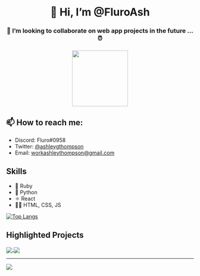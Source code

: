 <h1 align="center"> 👋 Hi, I’m @FluroAsh </h1>
<h3 align="center"> 💞️ I’m looking to collaborate on web app projects in the future ... ⏰<h3>


<div align="center" style="border-radius:100%;">
  <kbd><img src="https://pbs.twimg.com/profile_images/1433750197092302850/qo-AVnxc_400x400.jpg" style="height:150px;width:150px;"></kbd>
</div>

## 📫 How to reach me: 
  - Discord: Fluro#0958
  - Twitter: [@ashleygthompson](www.twitter.com/@ashleygthompson)
  - Email: [workashleythompson@gmail.com](mailto:workashleythompson@gmail.com)

## Skills 
* 💎 Ruby
* 🐍 Python
* ⚛ React
* 👨‍🎨 HTML, CSS, JS

[![Top Langs](https://github-readme-stats.vercel.app/api/top-langs/?username=FluroAsh&layout=compact&theme=dark)](https://github.com/FluroAsh/github-readme-stats)

## Highlighted Projects

<a href="https://github.com/FluroAsh/pokemon-marketplace">
  <img align="center" src="https://github-readme-stats.vercel.app/api/pin/?username=FluroAsh&repo=pokemon-marketplace&theme=dark" />
</a>


<a href="https://github.com/FluroAsh/Portfolio-Site">
  <img align="center" src="https://github-readme-stats.vercel.app/api/pin/?username=FluroAsh&repo=Portfolio-Site&theme=dark" />
</a>

----

<img align="center" src="https://github-readme-stats.vercel.app/api?username=FluroAsh&theme=dark">
